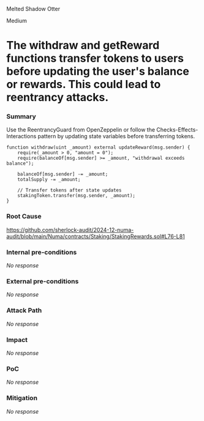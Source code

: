 Melted Shadow Otter

Medium

# The withdraw and getReward functions transfer tokens to users before updating the user's balance or rewards. This could lead to reentrancy attacks.

### Summary

Use the ReentrancyGuard from OpenZeppelin or follow the Checks-Effects-Interactions pattern by updating state variables before transferring tokens.
```solidity
function withdraw(uint _amount) external updateReward(msg.sender) {
    require(_amount > 0, "amount = 0");
    require(balanceOf[msg.sender] >= _amount, "withdrawal exceeds balance");
    
    balanceOf[msg.sender] -= _amount;
    totalSupply -= _amount;

    // Transfer tokens after state updates
    stakingToken.transfer(msg.sender, _amount);
}
```

### Root Cause

https://github.com/sherlock-audit/2024-12-numa-audit/blob/main/Numa/contracts/Staking/StakingRewards.sol#L76-L81

### Internal pre-conditions

_No response_

### External pre-conditions

_No response_

### Attack Path

_No response_

### Impact

_No response_

### PoC

_No response_

### Mitigation

_No response_